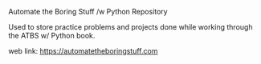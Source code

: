 Automate the Boring Stuff /w Python Repository

Used to store practice problems and projects done while working through the ATBS w/ Python book.

web link: https://automatetheboringstuff.com
